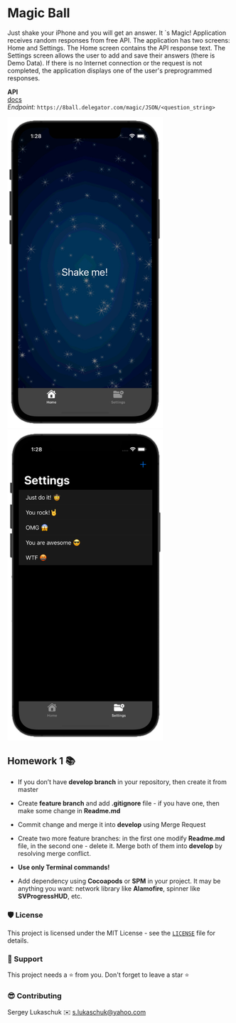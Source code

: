 # Magic Ball

Just shake your iPhone and you will get an answer. It `s Magic! Application receives random responses from free API. The application has two screens: Home and Settings. The Home screen contains the API response text. The Settings screen allows the user to add and save their answers (there is Demo Data). If there is no Internet connection or the request is not completed, the application displays one of the user's preprogrammed responses.

**API**<br>
[docs](https://8ball.delegator.com)<br>
*Endpoint:* `https://8ball.delegator.com/magic/JSON/<question_string>`

<img src="https://github.com/lgreydev/MagicBall/blob/main/Screenshots/001.jpg" width="350"><img src="https://github.com/lgreydev/MagicBall/blob/main/Screenshots/002.jpg" width="350">
 

## Homework 1 📚

- If you don’t have **develop branch** in your repository, then create it from master

- Create **feature branch** and add **.gitignore** file - if you have one, then make some change in **Readme.md**

- Commit change and merge it into **develop** using Merge Request

- Create two more feature branches: in the first one modify **Readme.md** file, in the second one - delete it. Merge both of them into **develop** by resolving merge conflict.

- **Use only Terminal commands!**

- Add dependency using **Cocoapods** or **SPM** in your project. It may be anything you want: network library like **Alamofire**, spinner like **SVProgressHUD**, etc.



### 🛡️ License

This project is licensed under the MIT License - see the [`LICENSE`](https://github.com/lgreydev/MagicBall/blob/main/License) file for details.

### 🙏 Support

This project needs a ⭐️ from you. Don't forget to leave a star ⭐️

### 😎 Contributing
Sergey Lukaschuk ✉️ s.lukaschuk@yahoo.com

